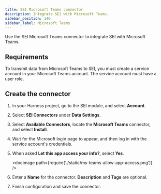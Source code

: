```yaml
---
title: SEI Microsoft Teams connector
description: Integrate SEI with Microsoft Teams.
sidebar_position: 140
sidebar_label: Microsoft Teams
---
```


Use the SEI Microsoft Teams connector to integrate SEI with Microsoft Teams.

## Requirements

To transmit data from Microsoft Teams to SEI, you must create a service account in your Microsoft Teams account. The service account must have a user role.

## Create the connector

1. In your Harness project, go to the SEI module, and select **Account**.
2. Select **SEI Connectors** under **Data Settings**.
3. Select **Available Connectors**, locate the **Microsoft Teams** connector, and select **Install**.
4. Wait for the Microsoft login page to appear, and then log in with the service account's credentials.
5. When asked **Let this app access your info?**, select **Yes**.

   <!-- ![](./static/ms-teams-allow-app-access.png) -->

   <docimage path={require('./static/ms-teams-allow-app-access.png')} />

6. Enter a **Name** for the connector. **Description** and **Tags** are optional.
7. Finish configuration and save the connector.
